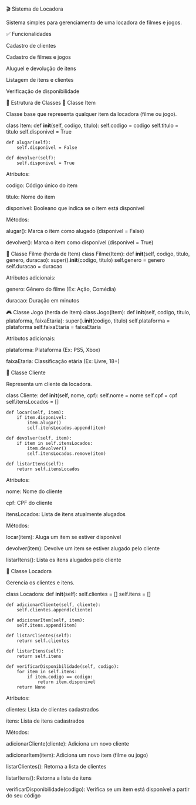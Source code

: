 🎬 Sistema de Locadora

Sistema simples para gerenciamento de uma locadora de filmes e jogos.

✅ Funcionalidades

Cadastro de clientes

Cadastro de filmes e jogos

Aluguel e devolução de itens

Listagem de itens e clientes

Verificação de disponibilidade

🧱 Estrutura de Classes
🔹 Classe Item

Classe base que representa qualquer item da locadora (filme ou jogo).

class Item:
    def __init__(self, codigo, titulo):
        self.codigo = codigo
        self.titulo = titulo
        self.disponivel = True

    def alugar(self):
        self.disponivel = False

    def devolver(self):
        self.disponivel = True


Atributos:

codigo: Código único do item

titulo: Nome do item

disponivel: Booleano que indica se o item está disponível

Métodos:

alugar(): Marca o item como alugado (disponivel = False)

devolver(): Marca o item como disponível (disponivel = True)

🎥 Classe Filme (herda de Item)
class Filme(Item):
    def __init__(self, codigo, titulo, genero, duracao):
        super().__init__(codigo, titulo)
        self.genero = genero
        self.duracao = duracao


Atributos adicionais:

genero: Gênero do filme (Ex: Ação, Comédia)

duracao: Duração em minutos

🎮 Classe Jogo (herda de Item)
class Jogo(Item):
    def __init__(self, codigo, titulo, plataforma, faixaEtaria):
        super().__init__(codigo, titulo)
        self.plataforma = plataforma
        self.faixaEtaria = faixaEtaria


Atributos adicionais:

plataforma: Plataforma (Ex: PS5, Xbox)

faixaEtaria: Classificação etária (Ex: Livre, 18+)

👤 Classe Cliente

Representa um cliente da locadora.

class Cliente:
    def __init__(self, nome, cpf):
        self.nome = nome
        self.cpf = cpf
        self.itensLocados = []

    def locar(self, item):
        if item.disponivel:
            item.alugar()
            self.itensLocados.append(item)

    def devolver(self, item):
        if item in self.itensLocados:
            item.devolver()
            self.itensLocados.remove(item)

    def listarItens(self):
        return self.itensLocados


Atributos:

nome: Nome do cliente

cpf: CPF do cliente

itensLocados: Lista de itens atualmente alugados

Métodos:

locar(item): Aluga um item se estiver disponível

devolver(item): Devolve um item se estiver alugado pelo cliente

listarItens(): Lista os itens alugados pelo cliente

🏪 Classe Locadora

Gerencia os clientes e itens.

class Locadora:
    def __init__(self):
        self.clientes = []
        self.itens = []

    def adicionarCliente(self, cliente):
        self.clientes.append(cliente)

    def adicionarItem(self, item):
        self.itens.append(item)

    def listarClientes(self):
        return self.clientes

    def listarItens(self):
        return self.itens

    def verificarDisponibilidade(self, codigo):
        for item in self.itens:
            if item.codigo == codigo:
                return item.disponivel
        return None


Atributos:

clientes: Lista de clientes cadastrados

itens: Lista de itens cadastrados

Métodos:

adicionarCliente(cliente): Adiciona um novo cliente

adicionarItem(item): Adiciona um novo item (filme ou jogo)

listarClientes(): Retorna a lista de clientes

listarItens(): Retorna a lista de itens

verificarDisponibilidade(codigo): Verifica se um item está disponível a partir do seu código
